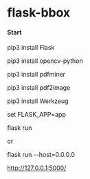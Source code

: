 # flask-bbox

#### Start
pip3 install Flask

pip3 install opencv-python

pip3 install pdfminer

pip3 install pdf2image

pip3 install Werkzeug

set FLASK_APP=app

flask run

or

flask run --host=0.0.0.0

http://127.0.0.1:5000/
